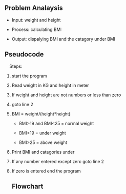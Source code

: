 ## Problem Analaysis

- Input: weight and height

- Process: calculating BMI 

- Output: dispalying BMI and the catagory under BMI

## Pseudocode

    Steps:

1. start the program

2. Read weight in KG and height in meter

3. If weight and height are not numbers or less than zero

4. goto line 2

5. BMI = weight/(height*height)
   
   - BMI>19 and BMI<25 = normal weight
   
   - BMI<19 = under weight 
   
   - BMI>25 = above weight

6. Print BMI and catagories under

7. If any number entered except zero goto line 2

8. If zero is entered end the program
   
   ## Flowchart
   
   
